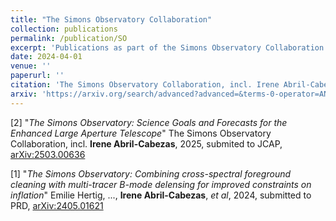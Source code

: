 ```yaml
---
title: "The Simons Observatory Collaboration"
collection: publications
permalink: /publication/SO
excerpt: 'Publications as part of the Simons Observatory Collaboration'
date: 2024-04-01
venue: ''
paperurl: ''
citation: 'The Simons Observatory Collaboration, incl. Irene Abril-Cabezas'
arxiv: 'https://arxiv.org/search/advanced?advanced=&terms-0-operator=AND&terms-0-term=Abril-Cabezas%2C+I&terms-0-field=author&terms-1-operator=AND&terms-1-term=Simons+Observatory&terms-1-field=title&classification-physics_archives=all&classification-include_cross_list=include&date-filter_by=all_dates&date-year=&date-from_date=&date-to_date=&date-date_type=submitted_date&abstracts=show&size=50&order=-announced_date_first'
---
```


[2] "_The Simons Observatory: Science Goals and Forecasts for the Enhanced Large Aperture Telescope_" The Simons Observatory Collaboration, incl. **Irene Abril-Cabezas**, 2025, submited to JCAP, [arXiv:2503.00636](https://arxiv.org/abs/2503.00636)

[1] "_The Simons Observatory: Combining cross-spectral foreground cleaning with multi-tracer B-mode delensing for improved constraints on inflation_" Emilie Hertig, ..., **Irene Abril-Cabezas**, _et al_, 2024, submitted to PRD, [arXiv:2405.01621](https://arxiv.org/pdf/2405.01621.pdf)
